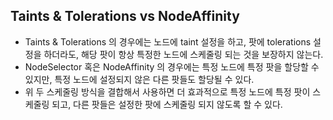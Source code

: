 ## Taints & Tolerations vs NodeAffinity
* Taints & Tolerations 의 경우에는 노드에 taint 설정을 하고, 팟에 tolerations 설정을 하더라도, 해당 팟이 항상 특정한 노드에 스케줄링 되는 것을 보장하지 않는다.
* NodeSelector 혹은 NodeAffinity 의 경우에는 특정 노드에 특정 팟을 할당할 수 있지만, 특정 노드에 설정되지 않은 다른 팟들도 할당될 수 있다.
* 위 두 스케줄링 방식을 결합해서 사용하면 더 효과적으로 특정 노드에 특정 팟이 스케줄링 되고, 다른 팟들은 설정한 팟에 스케줄링 되지 않도록 할 수 있다.